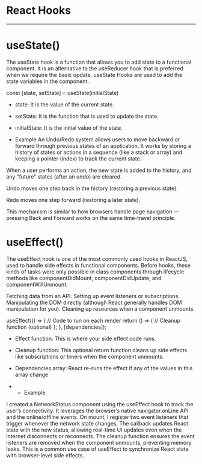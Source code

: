 # React Hooks
-------------------------------------------
# useState()

The useState hook is a function that allows you to add state to a functional component. It is an alternative to the useReducer hook that is preferred when we require the basic update. useState Hooks are used to add the state variables in the component.

const [state, setState] = useState(initialState)

- state: It is the value of the current state.
- setState: It is the function that is used to update the state.
- initialState: It is the initial value of the state.

- Example 
An Undo/Redo system allows users to move backward or forward through previous states of an application.
It works by storing a history of states or actions in a sequence (like a stack or array) and keeping a pointer (index) to track the current state.

When a user performs an action, the new state is added to the history, and any “future” states (after an undo) are cleared.

Undo moves one step back in the history (restoring a previous state).

Redo moves one step forward (restoring a later state).

This mechanism is similar to how browsers handle page navigation — pressing Back and Forward works on the same time-travel principle.

# useEffect()

The useEffect hook is one of the most commonly used hooks in ReactJS, used to handle side effects in functional components. Before hooks, these kinds of tasks were only possible in class components through lifecycle methods like componentDidMount, componentDidUpdate, and componentWillUnmount.

Fetching data from an API.
Setting up event listeners or subscriptions.
Manipulating the DOM directly (although React generally handles DOM manipulation for you).
Cleaning up resources when a component unmounts.

useEffect(() => {
    // Code to run on each render
    return () => {
        // Cleanup function (optional)
    };
}, [dependencies]);

- Effect function: This is where your side effect code runs.
- Cleanup function: This optional return function cleans up side effects like subscriptions or timers when the component unmounts.
- Dependencies array: React re-runs the effect if any of the values in this array change

- - Example

I created a NetworkStatus component using the useEffect hook to track the user’s connectivity.
It leverages the browser’s native navigator.onLine API and the online/offline events.
On mount, I register two event listeners that trigger whenever the network state changes.
The callback updates React state with the new status, allowing real-time UI updates even when the internet disconnects or reconnects.
The cleanup function ensures the event listeners are removed when the component unmounts, preventing memory leaks.
This is a common use case of useEffect to synchronize React state with browser-level side effects.
